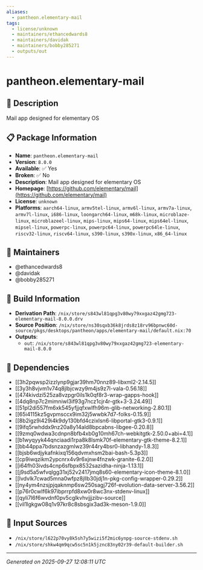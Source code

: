 ```yaml
---
aliases:
  - pantheon.elementary-mail
tags:
  - license/unknown
  - maintainers/ethancedwards8
  - maintainers/davidak
  - maintainers/bobby285271
  - outputs/out
---
```


# pantheon.elementary-mail

## 📝 Description

Mail app designed for elementary OS

## 📋 Package Information

- **Name**: `pantheon.elementary-mail`
- **Version**: `8.0.0`
- **Available**: ✅ Yes
- **Broken**: ✅ No
- **Description**: Mail app designed for elementary OS
- **Homepage**: [https://github.com/elementary/mail](https://github.com/elementary/mail)
- **License**: `unknown`
- **Platforms**: `aarch64-linux`, `armv5tel-linux`, `armv6l-linux`, `armv7a-linux`, `armv7l-linux`, `i686-linux`, `loongarch64-linux`, `m68k-linux`, `microblaze-linux`, `microblazeel-linux`, `mips-linux`, `mips64-linux`, `mips64el-linux`, `mipsel-linux`, `powerpc-linux`, `powerpc64-linux`, `powerpc64le-linux`, `riscv32-linux`, `riscv64-linux`, `s390-linux`, `s390x-linux`, `x86_64-linux`
## 👥 Maintainers

- @ethancedwards8
- @davidak
- @bobby285271


## 🔧 Build Information

- **Derivation Path**: `/nix/store/s843wl81qpg3v80wy79xxgaz42gmg723-elementary-mail-8.0.0.drv`
- **Source Position**: `/nix/store/ns30sqxb36k8jrds8z18rv96bpnwc60d-source/pkgs/desktops/pantheon/apps/elementary-mail/default.nix:70`
- **Outputs**:
  - `out`:  `/nix/store/s843wl81qpg3v80wy79xxgaz42gmg723-elementary-mail-8.0.0`

## 🔗 Dependencies

- [[3h2pqwsp2izzlynp9gjar39hm70nnz89-libxml2-2.14.5]]
- [[3y3h8vjvm1v74q8jlbjcwzy9m4js9z7l-vala-0.56.18]]
- [[474kivdzi525za8vzpgr0ils1k0qf8r3-wrap-gapps-hook]]
- [[4dq8np7c2mimniwl3if93g7ncz1cjr4r-gtk+3-3.24.49]]
- [[51pl2di557fm6xk545yfjjqfxwlfh96m-glib-networking-2.80.1]]
- [[65i4115kz5gvpmsccx9im32j5wwbk7d7-folks-0.15.9]]
- [[8b2igz9i429i4k9dy130bfd4czixlsn6-libportal-gtk3-0.9.1]]
- [[9ifq5rwhddx9nz20a8y14ald8bpcabns-libgee-0.20.8]]
- [[9zmq0wdwa3cdnpn8bfb4xb0g10mh67ch-webkitgtk-2.50.0+abi=4.1]]
- [[b1wyqyyk44qnciaadi1rpa8k8lsmk70f-elementary-gtk-theme-8.2.1]]
- [[bb44ppa7bdsnzazgmlwz39r44ry4bsr0-libhandy-1.8.3]]
- [[bjsb6wdjykafnkixq156qdvmxhsm2bai-bash-5.3p3]]
- [[cp9iwqzikm2ypcnrx4v9r6xjnw4fnzwk-granite-6.2.0]]
- [[i64fh03ivds4cnp6sfbpx8532sazidha-ninja-1.13.1]]
- [[j9sd5a5wfvqlgg31xj52v2417jmq8s60-elementary-icon-theme-8.1.0]]
- [[lvdvlk7cwad5mna0wfpz8jllb30jdj1n-pkg-config-wrapper-0.29.2]]
- [[ny4ym4nzsjpjqaknmp6sw250sagj726f-evolution-data-server-3.56.2]]
- [[p76r0cwlf6k97ibprrpfd8xw0r8wc3nx-stdenv-linux]]
- [[qyli7l6f6wvdnf0pv5cglkvhvjjjzibv-source]]
- [[vil1lgkgw08q1v97kr8c8sbsgix3ad3k-meson-1.9.0]]

## 📁 Input Sources

- `/nix/store/l622p70vy8k5sh7y5wizi5f2mic6ynpg-source-stdenv.sh`
- `/nix/store/shkw4qm9qcw5sc5n1k5jznc83ny02r39-default-builder.sh`

---
*Generated on 2025-09-27 12:08:11 UTC*
